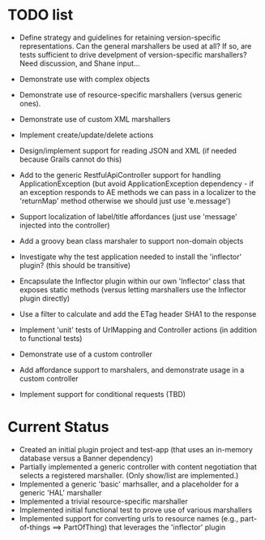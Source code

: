 <!-- ********************************************************************* 
     Copyright 2013 Ellucian Company L.P. and its affiliates.
     ********************************************************************* --> 

# TODO list

* Define strategy and guidelines for retaining version-specific representations. Can the general marshallers be used at all?  If so, are tests sufficient to drive develpment of version-specific marshallers?  Need discussion, and Shane input...

* Demonstrate use with complex objects
* Demonstrate use of resource-specific marshallers (versus generic ones).
* Demonstrate use of custom XML marshallers
* Implement create/update/delete actions
* Design/implement support for reading JSON and XML (if needed because Grails cannot do this)

* Add to the generic RestfulApiController support for handling ApplicationException (but avoid ApplicationException dependency - if an exception responds to AE methods we can pass in a localizer to the 'returnMap' method otherwise we should just use 'e.message')
* Support localization of label/title affordances (just use 'message' injected into the controller)
* Add a groovy bean class marshaler to support non-domain objects
* Investigate why the test application needed to install the 'inflector' plugin? (this should be transitive) 
* Encapsulate the Inflector plugin within our own 'Inflector' class that exposes static methods (versus letting marshallers use the Inflector plugin directly)

* Use a filter to calculate and add the ETag header SHA1 to the response
* Implement 'unit' tests of UrlMapping and Controller actions (in addition to functional tests)
* Demonstrate use of a custom controller
* Add affordance support to marshalers, and demonstrate usage in a custom controller
* Implement support for conditional requests (TBD)

# Current Status
* Created an initial plugin project and test-app (that uses an in-memory database versus a Banner dependency)
* Partially implemented a generic controller with content negotiation that selects a registered marshaller. (Only show/list are implemented.)
* Implemented a generic 'basic' marhsaller, and a placeholder for a generic 'HAL' marshaller
* Implemented a trivial resource-specific marshaller 
* Implemented initial functional test to prove use of various marshallers
* Implemented support for converting urls to resource names (e.g., part-of-things ==> PartOfThing) that leverages the 'inflector' plugin


